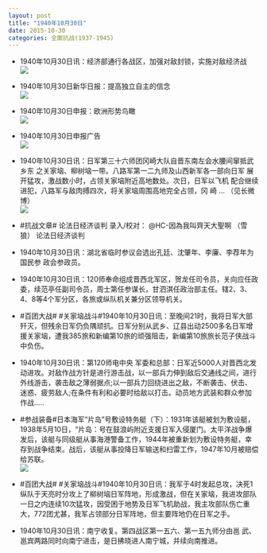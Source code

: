 ```yaml
---
layout: post
title: "1940年10月30日"
date: 2015-10-30
categories: 全面抗战(1937-1945)
---
```


<meta name="referrer" content="no-referrer" />

- 1940年10月30日讯：经济部通行各战区，加强对敌封锁，实施对敌经济战 <br/><img src="https://ww3.sinaimg.cn/large/aca367d8jw1exjkywowysj20ah0bmdgw.jpg" />

- 1940年10月30日新华日报：提高独立自主的信念 <br/><img src="https://ww1.sinaimg.cn/large/aca367d8jw1exjj8nnphqj211h0hrn3p.jpg" />

- 1940年10月30日申报：欧洲形势鸟瞰 <br/><img src="https://ww3.sinaimg.cn/large/aca367d8jw1exjhi5vxvmj20u70xkh9q.jpg" />

- 1940年10月30日申报广告 <br/><img src="https://ww2.sinaimg.cn/large/aca367d8jw1exjfr9brfjj20pf0hcafe.jpg" />

- 1940年10月30日讯：日军第三十六师团冈崎大队自晋东南左会水腰间窜抵武乡东 之关家垴、柳树垴一带。八路军第一二九师及山西新军各一部向日军 展开猛攻，激战数小时，占领关家垴附近高地数处。次日，日军以飞机 配合继续进犯，八路军与敌肉搏四次，将关家垴周围高地完全占领，冈 崎 ... （见长微博） <br/><img src="https://ww3.sinaimg.cn/large/aca367d8jw1exjbf2psogj20c809zgmx.jpg" />

- #抗战文章# 论法日经济谈判 录入/校对： @HC-因為我叫齊天大聖啊 （雪狼） 论法日经济谈判 

- 1940年10月30日讯：湖北省临时参议会选出孔廷、沈肇年、李廉、李荐年为国民参 政会参政员。 

- 1940年10月30日讯：120师奉命组成晋西北军区，贺龙任司令员，关向应任政委，续范亭任副司令员，周士第任参谋长，甘泗淇任政治部主任。辖2、3、4、8等4个军分区，各旅或纵队机关兼分区领导机关。 

- #百团大战# #关家垴战斗#1940年10月30日讯：至晚间21时，我将日军大部歼灭，但残余日军仍负隅顽抗。日军分别从武乡、辽县出动2500多名日军增援关家垴，遭我385旅和新编第10旅的顽强阻击，新编第10旅旅长范子侠战斗中负伤。 

- 1940年10月30日讯：第120师电中央 军委和总部：日军近5000人对晋西北发动进攻。对敌作战方针是进行游击战，以一部兵力伸到敌后交通线之间，进行外线游击，袭击敌之薄弱据点;以一部兵力回绕进出之敌，不断袭击、伏击、迷惑、疲劳敌人;在条件有利和必要时给敌以打击。动员地方武装和群众参加作战….. 

- #参战装备#日本海军“片岛”号敷设特务艇（下）：1931年该艇被划为敷设艇，1938年5月10日，“片岛：号在鼓浪屿附近支援日军入侵厦门。太平洋战争爆发后，该艇与同级艇从事海港警备工作，1944年被重新划为敷设特务艇，幸存到战争结束。战后，该艇从事投降日军输送和扫雷工作，1947年10月被赔偿给苏联。 <br/><img src="https://ww2.sinaimg.cn/large/aca367d8jw1exixk7t4npj20b40cxmye.jpg" />

- #百团大战# #关家垴战斗#1940年10月30日讯：我军于4时发起总攻，决死1纵队于天亮时分攻上了柳树垴日军阵地，形成激战，但在关家垴，我进攻部队一日之内连续10次猛攻，因受困于地势及日军飞机助战，我主攻部队伤亡重大，772团尤甚，我军占领部分日军阵地，但主要阵地仍在日军之手。 

- 1940年10月30日讯：南宁收复。第四战区第一五六、第一五九师分由邕 武、邕宾两路同时向南宁进击，是日拂晓进人南宁城，并续向南推进。 

